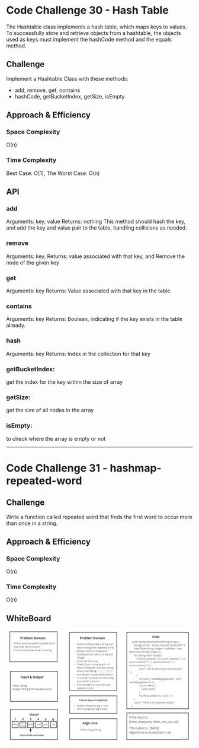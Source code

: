 # Code Challenge 30 - Hash Table

The Hashtable class implements a hash table, which maps keys to values. To successfully store and retrieve objects from a hashtable, the objects used as keys must implement the hashCode method and the equals method.

## Challenge
Implement a Hashtable Class with these methods:
- add, remove, get, contains
- hashCode, getBucketIndex, getSize, isEmpty

## Approach & Efficiency

### Space Complexity
O(n)

### Time Complexity
Best Case: O(1), The Worst Case: O(n)

## API

### add
Arguments: key, value Returns: nothing This method should hash the key, and add the key and value pair to the table, handling collisions as needed.

### remove
Arguments: key, Returns: value associated with that key, and Remove the node of the given key
### get
Arguments: key Returns: Value associated with that key in the table

### contains
Arguments: key Returns: Boolean, indicating if the key exists in the table already.

### hash
Arguments: key Returns: Index in the collection for that key

### getBucketIndex:
get the index for the key within the size of array

### getSize:
get the size of all nodes in the array

### isEmpty:
to check where the array is empty or not

---

# Code Challenge 31 - hashmap-repeated-word

## Challenge

Write a function called repeated word that finds the first word to occur more than once in a string.

## Approach & Efficiency

### Space Complexity
O(n)

### Time Complexity
O(n)

## WhiteBoard

![WhiteBoard](hashmap-repeated-word.jpg)